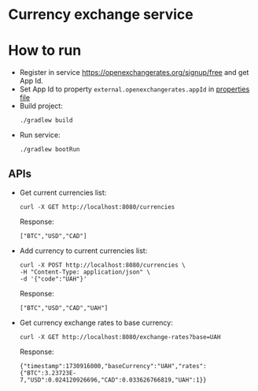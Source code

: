 # Currency exchange service

# How to run

- Register in service https://openexchangerates.org/signup/free and get App Id.
- Set App Id to property `external.openexchangerates.appId` in [properties file](src/main/resources/application.properties)
- Build project:
  ```
  ./gradlew build  
  ```
- Run service:
  ```
  ./gradlew bootRun
  ```

## APIs
- Get current currencies list:
    ```
    curl -X GET http://localhost:8080/currencies
    ```
    Response:
    ```
    ["BTC","USD","CAD"]
    ```

- Add currency to current currencies list:
    ```
    curl -X POST http://localhost:8080/currencies \
    -H "Content-Type: application/json" \
    -d '{"code":"UAH"}'
    ```
    Response:
    ```
    ["BTC","USD","CAD","UAH"]
    ```

- Get currency exchange rates to base currency:
    ```
    curl -X GET http://localhost:8080/exchange-rates?base=UAH
    ```
    Response:
    ```
    {"timestamp":1730916000,"baseCurrency":"UAH","rates":{"BTC":3.23723E-7,"USD":0.024120926696,"CAD":0.033626766819,"UAH":1}}
    ```